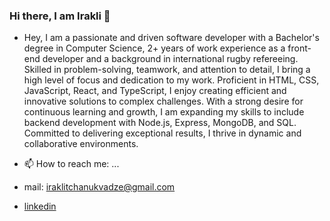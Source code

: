 ### Hi there, I am Irakli 👋

- Hey, I am a passionate and driven software developer with a Bachelor's degree in Computer Science, 2+ years of work experience as a front-end developer and a background in international rugby refereeing. Skilled in problem-solving, teamwork, and attention to detail, I bring a high level of focus and dedication to my work. Proficient in HTML, CSS, JavaScript, React, and TypeScript, I enjoy creating efficient and innovative solutions to complex challenges. With a strong desire for continuous learning and growth, I am expanding my skills to include backend development with Node.js, Express, MongoDB, and SQL. Committed to delivering exceptional results, I thrive in dynamic and collaborative environments.

- 📫 How to reach me: ...

- mail: iraklitchanukvadze@gmail.com 

- [linkedin](https://www.linkedin.com/in/iraklichano/)

<!--
**IrakliChanukvadze/IrakliChanukvadze** is a ✨ _special_ ✨ repository because its `README.md` (this file) appears on your GitHub profile.

Here are some ideas to get you started:

- 🔭 I’m currently working on ...

- 👯 I’m looking to collaborate on ...

-->
